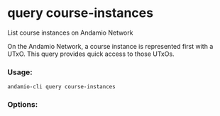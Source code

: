 # query course-instances
List course instances on Andamio Network


On the Andamio Network, a course instance is represented first with a UTxO.
This query provides quick access to those UTxOs.	
	

### Usage:
```
andamio-cli query course-instances

```

### Options:
```

```

